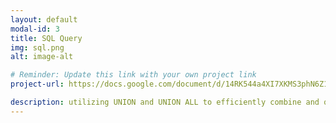 ```yaml
---
layout: default
modal-id: 3
title: SQL Query
img: sql.png
alt: image-alt

# Reminder: Update this link with your own project link
project-url: https://docs.google.com/document/d/14RK544a4XI7XKMS3phN6Z1gSGNhNoIghMHaQb0uV8WI/edit?tab=t.0

description: utilizing UNION and UNION ALL to efficiently combine and query data from multiple tables.
---
```

